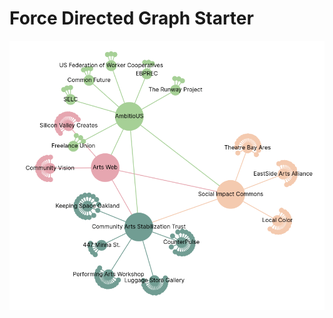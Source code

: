 # Force Directed Graph Starter


![d3 force image](https://github.com/manuelm1209/Force-Directed-Graph-Starter/blob/main/d3-force.png)

